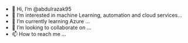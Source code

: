 - 👋 Hi, I’m @abdulrazak95
- 👀 I’m interested in machine Learning, automation and cloud services...
- 🌱 I’m currently learning Azure ...
- 💞️ I’m looking to collaborate on ...
- 📫 How to reach me ...

<!---
abdulrazak95/abdulrazak95 is a ✨ special ✨ repository because its `README.md` (this file) appears on your GitHub profile.
You can click the Preview link to take a look at your changes.
--->
